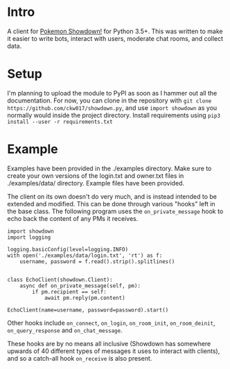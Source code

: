 # Intro
A client for [Pokemon Showdown!](https://pokemonshowdown.com/) for Python 3.5+. This was written to make it easier to write bots, interact with users, moderate chat rooms, and collect data.

# Setup
I'm planning to upload the module to PyPI as soon as I hammer out all the documentation. For now, you can clone in the repository with ``git clone https://github.com/ckw017/showdown.py``, and use ``import showdown`` as you normally would inside the project directory. Install requirements using ``pip3 install --user -r requirements.txt``

# Example
Examples have been provided in the ./examples directory. Make sure to create your own versions of the login.txt and owner.txt files in ./examples/data/ directory. Example files have been provided.

The client on its own doesn't do very much, and is instead intended to be extended and modified. This can be done through various "hooks" left in the base class. The following program uses the ``on_private_message`` hook to echo back the content of any PMs it receives.

```python3
import showdown
import logging

logging.basicConfig(level=logging.INFO)
with open('./examples/data/login.txt', 'rt') as f:
    username, password = f.read().strip().splitlines()


class EchoClient(showdown.Client):
    async def on_private_message(self, pm):
        if pm.recipient == self:
            await pm.reply(pm.content)

EchoClient(name=username, password=password).start()
```

Other hooks include ``on_connect``, ``on_login``, ``on_room_init``, ``on_room_deinit``, ``on_query_response`` and ``on_chat_message``.

These hooks are by no means all inclusive (Showdown has somewhere upwards of 40 different types of messages it uses to interact with clients), and so a catch-all hook `on_receive` is also present.

